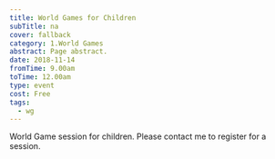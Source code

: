```yaml
---
title: World Games for Children
subTitle: na
cover: fallback
category: 1.World Games
abstract: Page abstract.
date: 2018-11-14
fromTime: 9.00am
toTime: 12.00am
type: event
cost: Free
tags:
  - wg
---
```


World Game session for children. Please contact me to register for a session.

